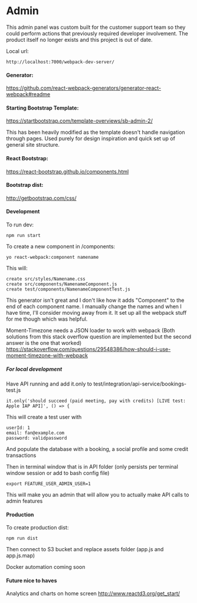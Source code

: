 # Admin

This admin panel was custom built for the customer support team so they could perform actions that previously required developer involvement. The product itself no longer exists and this project is out of date.

Local url:
```
http://localhost:7000/webpack-dev-server/
```

#### Generator:
https://github.com/react-webpack-generators/generator-react-webpack#readme

#### Starting Bootstrap Template:
https://startbootstrap.com/template-overviews/sb-admin-2/

This has been heavily modified as the template doesn't handle navigation through pages. Used purely for design inspiration and quick set up of general site structure.

#### React Bootstrap:
https://react-bootstrap.github.io/components.html

#### Bootstrap dist:
http://getbootstrap.com/css/

#### Development
To run dev:
```
npm run start
```

To create a new component in /components:
```
yo react-webpack:component namename
```
This will:
```
create src/styles/Namename.css
create src/components/NamenameComponent.js
create test/components/NamenameComponentTest.js
```
This generator isn't great and I don't like how it adds "Component" to the end of each component name. I manually change the names and when I have time, I'll consider moving away from it. It set up all the webpack stuff for me though which was helpful.

Moment-Timezone needs a JSON loader to work with webpack (Both solutions from this stack overflow question are implemented but the second answer is the one that worked)
https://stackoverflow.com/questions/29548386/how-should-i-use-moment-timezone-with-webpack

##### For local development
Have API running and add it.only to
test/integration/api-service/bookings-test.js
```
it.only('should succeed (paid meeting, pay with credits) [LIVE test: Apple IAP API]', () => {
```
This will create a test user with
```
userId: 1
email: fan@example.com
password: validpassword
```
And populate the database with a booking, a social profile and some credit transactions

Then in terminal window that is in API folder (only persists per terminal window session or add to bash config file)
```
export FEATURE_USER_ADMIN_USER=1
```
This will make you an admin that will allow you to actually make API calls to admin features

#### Production

To create production dist:
```
npm run dist
```
Then connect to S3 bucket and replace assets folder (app.js and app.js.map)

Docker automation coming soon

#### Future nice to haves

Analytics and charts on home screen
http://www.reactd3.org/get_start/
